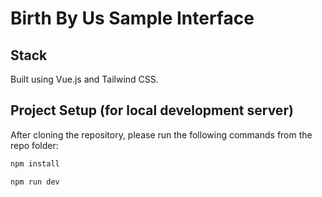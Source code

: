 # Birth By Us Sample Interface

## Stack

Built using Vue.js and Tailwind CSS.

## Project Setup (for local development server)

After cloning the repository, please run the following commands from the repo folder:

```sh
npm install
```
```sh
npm run dev
```
